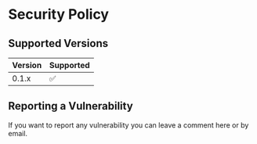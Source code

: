 # Security Policy

## Supported Versions

| Version | Supported          |
| ------- | ------------------ |
| 0.1.x   | :white_check_mark: |


## Reporting a Vulnerability

If you want to report any vulnerability you can leave a comment here or by email.

